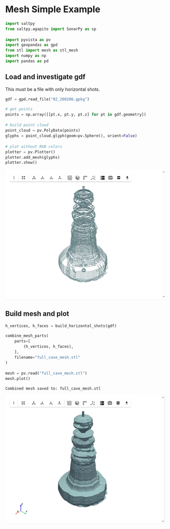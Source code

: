 
# Mesh Simple Example


```python
import saltpy
from saltpy.agapito import SonarPy as sp

import pyvista as pv
import geopandas as gpd
from stl import mesh as stl_mesh
import numpy as np
import pandas as pd
```

## Load and investigate gdf

This must be a file with only horizontal shots.


```python
gdf = gpd.read_file("02_200206.gpkg")
```

```python
# get points
points = np.array([[pt.x, pt.y, pt.z] for pt in gdf.geometry])

# build point cloud
point_cloud = pv.PolyData(points)
glyphs = point_cloud.glyph(geom=pv.Sphere(), orient=False)

# plot without RGB colors
plotter = pv.Plotter()
plotter.add_mesh(glyphs)
plotter.show()
```

![Simple Point Cloud Example](../images/example_simple_points.PNG)

## Build mesh and plot


```python
h_vertices, h_faces = build_horizontal_shots(gdf)
```

```python
combine_mesh_parts(
    parts=[
        (h_vertices, h_faces),
    ],
    filename="full_cave_mesh.stl"
)

mesh = pv.read("full_cave_mesh.stl")
mesh.plot()
```

    Combined mesh saved to: full_cave_mesh.stl
    


![Simple Mesh Example](../images/example_simple_mesh.PNG)